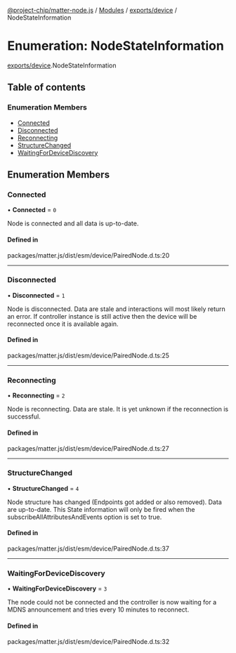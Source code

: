 [@project-chip/matter-node.js](../README.md) / [Modules](../modules.md) / [exports/device](../modules/exports_device.md) / NodeStateInformation

# Enumeration: NodeStateInformation

[exports/device](../modules/exports_device.md).NodeStateInformation

## Table of contents

### Enumeration Members

- [Connected](exports_device.NodeStateInformation.md#connected)
- [Disconnected](exports_device.NodeStateInformation.md#disconnected)
- [Reconnecting](exports_device.NodeStateInformation.md#reconnecting)
- [StructureChanged](exports_device.NodeStateInformation.md#structurechanged)
- [WaitingForDeviceDiscovery](exports_device.NodeStateInformation.md#waitingfordevicediscovery)

## Enumeration Members

### Connected

• **Connected** = ``0``

Node is connected and all data is up-to-date.

#### Defined in

packages/matter.js/dist/esm/device/PairedNode.d.ts:20

___

### Disconnected

• **Disconnected** = ``1``

Node is disconnected. Data are stale and interactions will most likely return an error. If controller instance
is still active then the device will be reconnected once it is available again.

#### Defined in

packages/matter.js/dist/esm/device/PairedNode.d.ts:25

___

### Reconnecting

• **Reconnecting** = ``2``

Node is reconnecting. Data are stale. It is yet unknown if the reconnection is successful.

#### Defined in

packages/matter.js/dist/esm/device/PairedNode.d.ts:27

___

### StructureChanged

• **StructureChanged** = ``4``

Node structure has changed (Endpoints got added or also removed). Data are up-to-date.
This State information will only be fired when the subscribeAllAttributesAndEvents option is set to true.

#### Defined in

packages/matter.js/dist/esm/device/PairedNode.d.ts:37

___

### WaitingForDeviceDiscovery

• **WaitingForDeviceDiscovery** = ``3``

The node could not be connected and the controller is now waiting for a MDNS announcement and tries every 10
minutes to reconnect.

#### Defined in

packages/matter.js/dist/esm/device/PairedNode.d.ts:32
